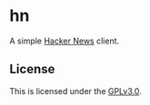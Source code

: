 # hn
A simple [Hacker News](https://news.ycombinator.com) client.

## License
This is licensed under the [GPLv3.0](https://www.gnu.org/licenses/gpl-3.0).
